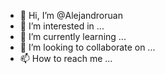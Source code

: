 - 👋 Hi, I’m @Alejandroruan
- 👀 I’m interested in ...
- 🌱 I’m currently learning ...
- 💞️ I’m looking to collaborate on ...
- 📫 How to reach me ...

<!---
Alejandroruan/Alejandroruan is a ✨ special ✨ repository because its `README.md` (this file) appears on your GitHub profile.
You can click the Preview link to take a look at your changes.
--->
